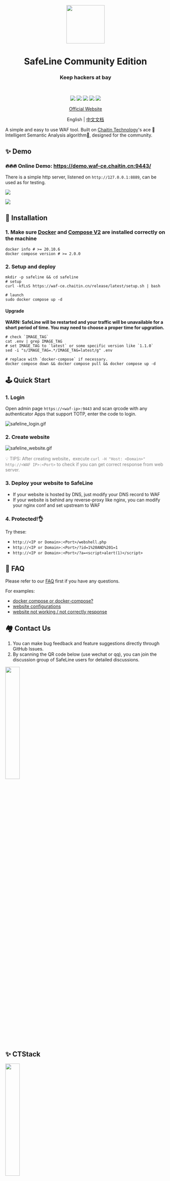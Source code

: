 <p align="center">
  <img src="https://ctstack-oss.oss-cn-beijing.aliyuncs.com/veinmind/safeline-assets/safeline_logo.png" width="120">
</p>
<h1 align="center">SafeLine Community Edition</h1>
<h3 align="center">Keep hackers at bay</h3>
<br>
<p align="center">
  <img src="https://img.shields.io/badge/SafeLine-BEST_WAF-blue">
  <img src="https://img.shields.io/github/release/chaitin/safeline.svg?color=blue" />
  <img src="https://img.shields.io/github/release-date/chaitin/safeline.svg?color=blue&label=update" />
  <img src="https://img.shields.io/docker/v/chaitin/safeline-mgt-api?color=blue">
  <img src="https://img.shields.io/github/stars/chaitin/safeline?style=social">
</p>

<p align="center"> <a href="https://waf-ce.chaitin.cn/">Official Website</a> </p>
<p align="center"> English | <a href="README_CN.md">中文文档</a> </p>

A simple and easy to use WAF tool. Built on [Chaitin Technology](https://www.chaitin.cn/en/)'s ace 🤖️Intelligent Semantic Analysis algorithm🤖️, designed for the community.

## ✨ Demo

### 🔥🔥🔥 Online Demo: https://demo.waf-ce.chaitin.cn:9443/

There is a simple http server, listened on `http://127.0.0.1:8889`, can be used as for testing.

![](https://ctstack-oss.oss-cn-beijing.aliyuncs.com/veinmind/safeline-assets/safeline_detect_log.gif)

![](https://ctstack-oss.oss-cn-beijing.aliyuncs.com/veinmind/safeline-assets/safeline_website.gif)

## 🚀 Installation

### 1. Make sure [Docker](https://docs.docker.com/engine/install/) and [Compose V2](https://docs.docker.com/compose/install/) are installed correctly on the machine 
```shell
docker info # >= 20.10.6
docker compose version # >= 2.0.0
```

### 2. Setup and deploy

```shell
mkdir -p safeline && cd safeline
# setup
curl -kfLsS https://waf-ce.chaitin.cn/release/latest/setup.sh | bash

# launch
sudo docker compose up -d
```

#### Upgrade

**WARN: SafeLine will be restarted and your traffic will be unavailable for a short period of time. You may need to choose a proper time for upgration.**

```
# check `IMAGE_TAG`
cat .env | grep IMAGE_TAG
# set IMAGE_TAG to `latest` or some specific version like `1.1.0`
sed -i "s/IMAGE_TAG=.*/IMAGE_TAG=latest/g" .env

# replace with `docker-compose` if necessary.
docker compose down && docker compose pull && docker compose up -d
```

## 🕹️ Quick Start

### 1. Login

Open admin page `https://<waf-ip>:9443` and scan qrcode with any authenticator Apps that support TOTP, enter the code to login.

![safeline_login.gif](https://ctstack-oss.oss-cn-beijing.aliyuncs.com/veinmind/safeline-assets/safeline_login.gif)

### 2. Create website

![safeline_website.gif](https://ctstack-oss.oss-cn-beijing.aliyuncs.com/veinmind/safeline-assets/safeline_website.gif)

<font color=grey>💡 TIPS: After creating website，execute `curl -H "Host: <Domain>" http://<WAF IP>:<Port>` to check if you can get correct response from web server.</font>

### 3. Deploy your website to SafeLine

- If your website is hosted by DNS, just modify your DNS record to WAF
- If your website is behind any reverse-proxy like nginx, you can modify your nginx conf and set upstream to WAF

### 4. Protected!👌

Try these:

- `http://<IP or Domain>:<Port>/webshell.php`
- `http://<IP or Domain>:<Port>/?id=1%20AND%201=1`
- `http://<IP or Domain>:<Port>/?a=<script>alert(1)</script>`

## 📖 FAQ

Please refer to our [FAQ](FAQ.md) first if you have any questions.

For examples:
- [docker compose or docker-compose?](FAQ.md#docker-compose-or-docker-compose)
- [website configurations](FAQ.md#站点配置问题)
- [website not working / not correctly response](FAQ.md#配置完成之后还是没有成功访问到上游服务器)

## 🏘️ Contact Us

1. You can make bug feedback and feature suggestions directly through GitHub Issues.
2. By scanning the QR code below (use wechat or qq), you can join the discussion group of SafeLine users for detailed discussions.

<img src="https://waf-ce.chaitin.cn/assets/safeline_wx_light2.jpg" width="30%" />

## ✨ CTStack
<img src="https://ctstack-oss.oss-cn-beijing.aliyuncs.com/CT%20Stack-2.png" width="30%" />

SafeLine has already joined [CTStack](https://stack.chaitin.com/tool/detail?id=717) community.
